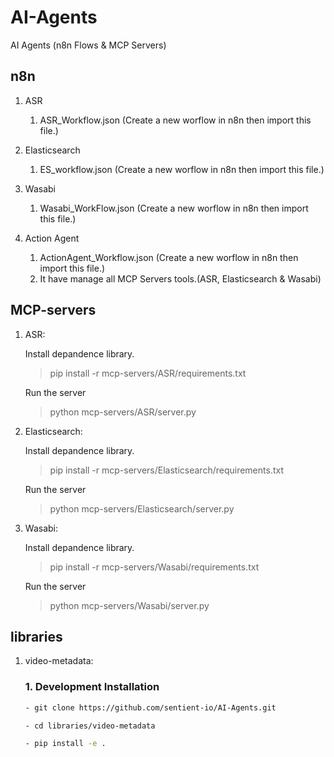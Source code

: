 # AI-Agents
AI Agents (n8n Flows &amp; MCP Servers)

## n8n
1. ASR
    1. ASR_Workflow.json (Create a new worflow in n8n then import this file.)

2. Elasticsearch
    1. ES_workflow.json (Create a new worflow in n8n then import this file.)

3. Wasabi
    1. Wasabi_WorkFlow.json (Create a new worflow in n8n then import this file.)

4. Action Agent
    1. ActionAgent_Workflow.json (Create a new worflow in n8n then import this file.)
    2. It have manage all MCP Servers tools.(ASR, Elasticsearch & Wasabi) 

## MCP-servers
1. ASR:

    Install depandence library.

    > pip install -r  mcp-servers/ASR/requirements.txt

    Run the server

    > python mcp-servers/ASR/server.py

2. Elasticsearch:

    Install depandence library.
    > pip install -r  mcp-servers/Elasticsearch/requirements.txt

    Run the server
    
    > python mcp-servers/Elasticsearch/server.py

3. Wasabi:

    Install depandence library.

    > pip install -r  mcp-servers/Wasabi/requirements.txt

    Run the server
    
    > python mcp-servers/Wasabi/server.py

## libraries
1. video-metadata:

    ### 1. Development Installation
    ```bash
    - git clone https://github.com/sentient-io/AI-Agents.git
    ```
    ```bash
    - cd libraries/video-metadata
    ```
    ```bash
    - pip install -e .
    ```    


